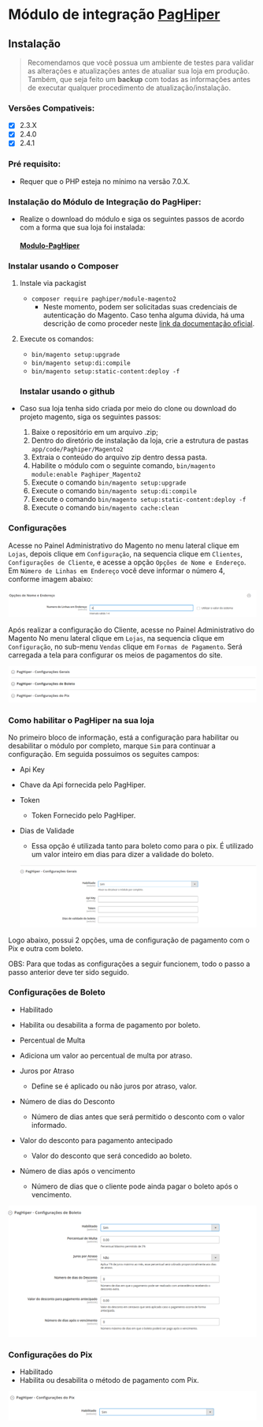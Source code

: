 # Módulo de integração [PagHiper](https://www.paghiper.com/) 

## Instalação

> Recomendamos que você possua um ambiente de testes para validar as alterações e atualizações antes de atualiar sua loja em produção. Também, que seja feito um **backup** com todas as informações antes de executar qualquer procedimento de atualização/instalação.

### Versões Compativeis:

- [x] 2.3.X
- [x] 2.4.0
- [x] 2.4.1
 
### Pré requisito:

- Requer que o PHP esteja no mínimo na versão 7.0.X.

### Instalação do Módulo de Integração do PagHiper:

- Realize o download do módulo e siga os seguintes passos de acordo com a forma que sua loja foi instalada:

  #### [Modulo-PagHiper](https://github.com/paghiper/Modulo-PagHiper-Pix-Magento-2.3.X-e-2.4.X)

### Instalar usando o Composer

1. Instale via packagist 
   - ```composer require paghiper/module-magento2```
       - Neste momento, podem ser solicitadas suas credenciais de autenticação do Magento. Caso tenha alguma dúvida, há uma descrição de como proceder neste [link da documentação oficial](http://devdocs.magento.com/guides/v2.0/install-gde/prereq/connect-auth.html).
2. Execute os comandos:
   - ```bin/magento setup:upgrade```
   - ```bin/magento setup:di:compile```
   - ```bin/magento setup:static-content:deploy -f```
   

   ### Instalar usando o github

- Caso sua loja tenha sido criada por meio do clone ou download do projeto magento, siga os seguintes passos:

  1. Baixe o repositório em um arquivo .zip;
  2. Dentro do diretório de instalação da loja, crie a estrutura de pastas ```app/code/Paghiper/Magento2```
  3. Extraia o conteúdo do arquivo zip dentro dessa pasta.
  4. Habilite o módulo com o seguinte comando, ```bin/magento module:enable Paghiper_Magento2```
  5. Execute o comando ```bin/magento setup:upgrade```
  6. Execute o comando ```bin/magento setup:di:compile```
  7. Execute o comando ```bin/magento setup:static-content:deploy -f```
  8. Execute o comando ```bin/magento cache:clean```


### Configurações

Acesse no Painel Administrativo do Magento no menu lateral clique em `Lojas`, depois clique em `Configuração`, na sequencia clique em `Clientes`,  `Configurações de Cliente`, e acesse a opção `Opções de Nome e Endereço`. Em `Número de Linhas em Endereço` você deve informar o número 4, conforme imagem abaixo:

![FOTO 1](.github/img/01.png)

Após realizar a configuração do Cliente, acesse no Painel Administrativo do Magento No menu lateral clique em `Lojas`, na sequencia clique em `Configuração`, no sub-menu `Vendas` clique em `Formas de Pagamento`. Será carregada a tela para configurar os meios de pagamentos do site. 

<p align="center">
  <img src=".github/img/02.png" />
</p>

### Como habilitar o PagHiper na sua loja

No primeiro bloco de informação, está a configuração para habilitar ou desabilitar o módulo por completo, marque `Sim` para continuar a configuração. Em seguida possuimos os seguites campos:

- Api Key
 - Chave da Api fornecida pelo PagHiper.

- Token
  - Token Fornecido pelo PagHiper.

- Dias de Validade
  - Essa opção é utilizada tanto para boleto como para o pix. É utilizado um valor inteiro em dias para dizer a validade do boleto.

  ![FOTO 3](.github/img/03.png)

Logo abaixo, possui 2 opções, uma de configuração de pagamento com o Pix e outra com boleto.

OBS: Para que todas as configurações a seguir funcionem, todo o passo a passo anterior deve ter sido seguido.

### Configurações de Boleto

- Habilitado
 - Habilita ou desabilita a forma de pagamento por boleto.

- Percentual de Multa
 - Adiciona um valor ao percentual de multa por atraso.

- Juros por Atraso
    - Define se é aplicado ou não juros por atraso, valor.

- Número de dias do Desconto
    - Número de dias antes que será permitido o desconto com o valor informado.

- Valor do desconto para pagamento antecipado
    - Valor do desconto que será concedido ao boleto.

- Número de dias após o vencimento
    - Número de dias que o cliente pode ainda pagar o boleto após o vencimento.

![FOTO 4](.github/img/04.png)

### Configurações do Pix

- Habilitado
 - Habilita ou desabilita o método de pagamento com Pix.

![FOTO 5](.github/img/05.png)
